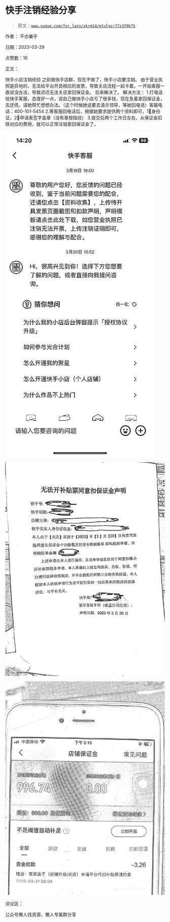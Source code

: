 # 快手注销经验分享

> 原文：[`www.yuque.com/for_lazy/xkrm14/mtulgzr77z3f0k75`](https://www.yuque.com/for_lazy/xkrm14/mtulgzr77z3f0k75)

作者： 不亦樂乎

日期：2023-03-29

点赞数：16

正文：

快手小店注销经验 之前做快手店群，现在不做了，快手小店要注销。 由于营业执照是异地的，无法给平台开具相应的发票，导致关店流程一起卡着。一开始客服一直说没办法，导致迟迟无法关店拿回保证金。 后来解决了。 解决方法： 1.打电话给快手客服，态度好一点，说自己做快手小店亏了很多钱，现在急着拿回保证金，去还债。请她帮忙想想办法。（这个时候她说要去请示领导，等她回电话）客服电话：400-101-5454 2.等客服回电话后，根据她要求提供两个资料即可，1⃣️身份证，2⃣️申请表签字盖章（没有章按指纹） 3.提交后两个工作日左右，从保证金扣除对应的费用，就可以正常注销拿回保证金了。

![](img/37680271152d12a24ad8d9bc175a249f.png)

![](img/654cfab0b5e6f613b8c835dfeb02e06e.png)

![](img/7062bbab931554a8f5af04e4eb93ffcf.png)

评论区：

公众号懒人找资源，懒人专属群分享

